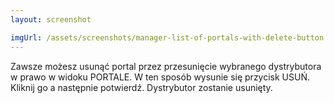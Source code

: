 ```yaml
---
layout: screenshot

imgUrl: /assets/screenshots/manager-list-of-portals-with-delete-button.png
---
```

Zawsze możesz usunąć portal przez  przesunięcie wybranego dystrybutora w prawo w widoku PORTALE. W ten sposób wysunie się przycisk USUŃ. Kliknij go a następnie potwierdź. Dystrybutor zostanie usunięty.
